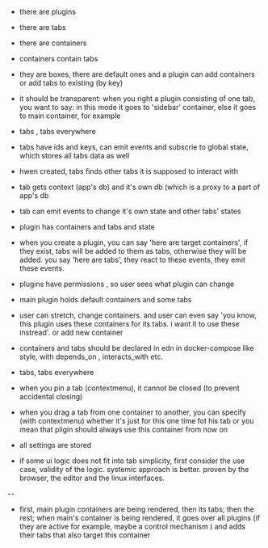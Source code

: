 
* there are plugins
* there are tabs
* there are containers

* containers contain tabs
* they are boxes, there are default ones and a plugin can add containers or add tabs to existing (by key)
* it should be transparent: when you right a plugin consisting of one tab, you want to say: in this mode it goes to 'sidebar' container, else it goes to main container, for example

* tabs , tabs everywhere
* tabs have ids and keys, can emit events and subscrie to global state, which stores all tabs data as well
* hwen created, tabs finds other tabs it is supposed to interact with
* tab gets context (app's db) and it's own db (which is a proxy to a part of app's db
* tab can emit events to change it's own state and other tabs' states

* plugin has containers and tabs and state
* when you create  a plugin, you can say 'here are target containers', if they exist, tabs will be added to them as tabs,
otherwise they will be added. you say 'here are tabs', they react to these events, they emit these events.
* plugins have permissions , so user sees what plugin can change

* main plugin holds default containers and some tabs

* user can stretch, change containers. and user can even say  'you know, this plugin uses these containers for its tabs. i want it to use these instread'. or add new container

* containers and tabs should be declared in edn in docker-compose like style, with depends_on , interacts_with etc.

* tabs, tabs everywhere

* when you pin a tab (contextmenu), it cannot be closed (to prevent accidental closing)
* when you drag a tab from one container to another, you can specify (with contextmenu) whether it's just for this one time fot his tab or you mean that pligin should always use this container from now on

* all settings are stored


* if some ui logic does not fit into tab simplicity, first consider the use case, validity of the logic. systemic approach is better. proven by the browser, the editor and the linux interfaces.


--

* first, main plugin containers are being rendered, then its tabs; then the rest; when main's container is being rendered, it goes 
over all plugins (if they are active for example, maybe a control mechanism ) and adds their tabs that also target this container


